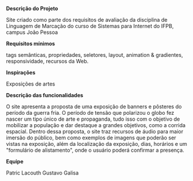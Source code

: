 **Descrição do Projeto**

Site criado como parte dos requisitos de avaliação da disciplina de Linguagem de Marcação do curso de Sistemas para Internet do IFPB, campus João Pessoa

**Requisitos mínimos**

tags semânticas, propriedades, seletores, layout, animation & gradientes, responsividade, recursos da Web.

**Inspirações**

Exposições de artes

**Descrição das funcionalidades**

O site apresenta a proposta de uma exposição de banners e pôsteres do período da guerra fria. O período de tensão que polarizou o globo fez nascer um tipo único de arte e propaganda, tudo isso com o objetivo de mobilizar a população e dar destaque a grandes objetivos, como a corrida espacial.
Dentro dessa proposta, o site traz recursos de áudio para maior imersão do público, bem como exemplos de imagens que poderão ser vistas na exposição, além da localização da exposição, dias, horários e um "formulário de alistamento", onde o usuário poderá confirmar a presença.

**Equipe**

Patric Lacouth
Gustavo Galisa
